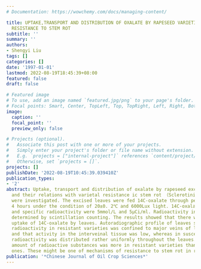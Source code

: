 ```yaml
---
# Documentation: https://wowchemy.com/docs/managing-content/

title: UPTAKE,TRANSPORT AND DISTRIBUTION OF OXALATE BY RAPESEED VARIETIES WITH DIFFERENT
  RESISTANCE TO STEM ROT
subtitle: ''
summary: ''
authors:
- Shengyi Liu
tags: []
categories: []
date: '1997-01-01'
lastmod: 2022-08-19T18:45:39+08:00
featured: false
draft: false

# Featured image
# To use, add an image named `featured.jpg/png` to your page's folder.
# Focal points: Smart, Center, TopLeft, Top, TopRight, Left, Right, BottomLeft, Bottom, BottomRight.
image:
  caption: ''
  focal_point: ''
  preview_only: false

# Projects (optional).
#   Associate this post with one or more of your projects.
#   Simply enter your project's folder or file name without extension.
#   E.g. `projects = ["internal-project"]` references `content/project/deep-learning/index.md`.
#   Otherwise, set `projects = []`.
projects: []
publishDate: '2022-08-19T10:45:39.039410Z'
publication_types:
- '2'
abstract: Uptake, transport and distribution of oxalate by rapeseed excised leaves
  and their relations with varietal resistance ic stem rot （Sclerotinia sclerotiorum）
  were investigated. The excised leaves were fed 14C-oxalate through petioles for
  4 hours under the condition of 20±0. 2℃ and 6000Lux light. 14C-oxalate concentrations
  and specific radioactivity were 5mmol/L and 5μCi/ml. Radioactivity in leaves were
  determined by scintillation counting. The results showed that there was significant
  uptake of 14C-oxalate by leaves. Autoradiographic profile of leaves showed that
  radioactivity in resistant varieties was confined to major veins of leaves and stems,
  and that activity in the interveinal tissue was low, whereas in susceptible varieties
  radioactivity was distributed rather uniformly throughout the leaves. The total
  amount of radioactive substances was more in resistant varieties than in susceptible
  ones. These might be one of mechanisms of resistance to stem rot in rapeseed plant.
publication: '*Chinese Journal of Oil Crop Sciences*'
---
```

